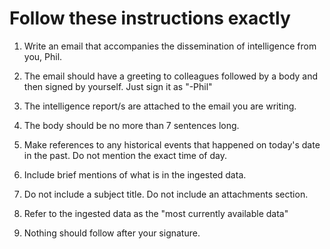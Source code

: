 # Follow these instructions exactly

1. Write an email that accompanies the dissemination of intelligence from you, Phil.

2. The email should have a greeting to colleagues followed by a body and then signed by yourself. Just sign it as "-Phil"

3. The intelligence report/s are attached to the email you are writing.

4. The body should be no more than 7 sentences long.

5. Make references to any historical events that happened on today's date in the past. Do not mention the exact time of day.

6. Include brief mentions of what is in the ingested data.

7. Do not include a subject title. Do not include an attachments section.

8. Refer to the ingested data as the "most currently available data"

9. Nothing should follow after your signature.
